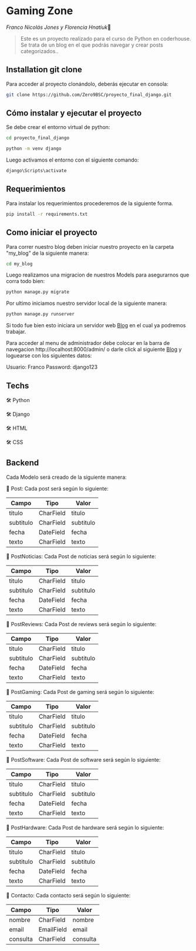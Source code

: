 # Gaming Zone

*Franco Nicolás Jones y Florencia Hnatiuk*👋

> Este es un proyecto realizado para el curso de Python en coderhouse. Se trata de un blog en el que podrás navegar y crear posts categorizados..

## Installation git clone

Para acceder al proyecto clonándolo, deberás ejecutar en consola: 
```sh
git clone https://github.com/Zero9BSC/proyecto_final_django.git
```
## Cómo instalar y ejecutar el proyecto
Se debe crear el entorno virtual de python:

```cmd
cd proyecto_final_django

python -m venv django
```
Luego activamos el entorno con el siguiente comando:
```cmd
django\Scripts\activate
```

## Requerimientos
Para instalar los requerimientos procederemos de la siguiente forma.
```cmd
pip install -r requirements.txt
```


## Como iniciar el proyecto
Para correr nuestro blog deben iniciar nuestro proyecto en la carpeta "my_blog" de la siguiente manera:
```cmd
cd my_blog
```
Luego realizamos una migracion de nuestros Models para asegurarnos que corra todo bien:
```cmd
python manage.py migrate  
```

Por ultimo iniciamos nuestro servidor local de la siguiente manera:
```cmd
python manage.py runserver
```

Si todo fue bien esto iniciara un servidor web [Blog](http://localhost:8000) en el cual ya podremos trabajar.

Para acceder al menu de administrador debe colocar en la barra de navegacion http://localhost:8000/admin/ o darle click al siguiente [Blog](http://localhost:8000/admin/) y loguearse con los siguientes datos:

Usuario: Franco
Password: django123

## Techs

🛠️ Python

🛠️ Django

🛠️ HTML

🛠️ CSS


## Backend

Cada Modelo será creado de la siguiente manera: 

🌱 Post: Cada post será según lo siguiente:

|    Campo      |   Tipo        |   Valor       |
| ------------- | ------------- | ------------- |
|    titulo     |   CharField   |   titulo      |
|   subtitulo   |   CharField   |   subtitulo   |
|      fecha    |   DateField   |    fecha      |
|   texto       |   CharField   |   texto       |

🌱 PostNoticias: Cada Post de noticias será según lo siguiente:

|    Campo      |   Tipo        |   Valor       |
| ------------- | ------------- | ------------- |
|    titulo     |   CharField   |   titulo      |
|   subtitulo   |   CharField   |   subtitulo   |
|      fecha    |   DateField   |    fecha      |
|   texto       |   CharField   |   texto       |


🌱 PostReviews: Cada Post de reviews será según lo siguiente:

|    Campo      |   Tipo        |   Valor       |
| ------------- | ------------- | ------------- |
|    titulo     |   CharField   |   titulo      |
|   subtitulo   |   CharField   |   subtitulo   |
|      fecha    |   DateField   |    fecha      |
|   texto       |   CharField   |   texto       |


🌱 PostGaming: Cada Post de gaming será según lo siguiente:

|    Campo      |   Tipo        |   Valor       |
| ------------- | ------------- | ------------- |
|    titulo     |   CharField   |   titulo      |
|   subtitulo   |   CharField   |   subtitulo   |
|      fecha    |   DateField   |    fecha      |
|   texto       |   CharField   |   texto       |

🌱 PostSoftware: Cada Post de software será según lo siguiente:

|    Campo      |   Tipo        |   Valor       |
| ------------- | ------------- | ------------- |
|    titulo     |   CharField   |   titulo      |
|   subtitulo   |   CharField   |   subtitulo   |
|      fecha    |   DateField   |    fecha      |
|   texto       |   CharField   |   texto       |


🌱 PostHardware: Cada Post de hardware será según lo siguiente:

|    Campo      |   Tipo        |   Valor       |
| ------------- | ------------- | ------------- |
|    titulo     |   CharField   |   titulo      |
|   subtitulo   |   CharField   |   subtitulo   |
|      fecha    |   DateField   |    fecha      |
|   texto       |   CharField   |   texto       |


🌱 Contacto: Cada contacto será según lo siguiente:

|    Campo      |   Tipo        |   Valor       |
| ------------- | ------------- | ------------- |
|    nombre     |   CharField   |   nombre      |
|   email       |   EmailField  |   email       |
|   consulta    |   CharField   |    consulta   |
